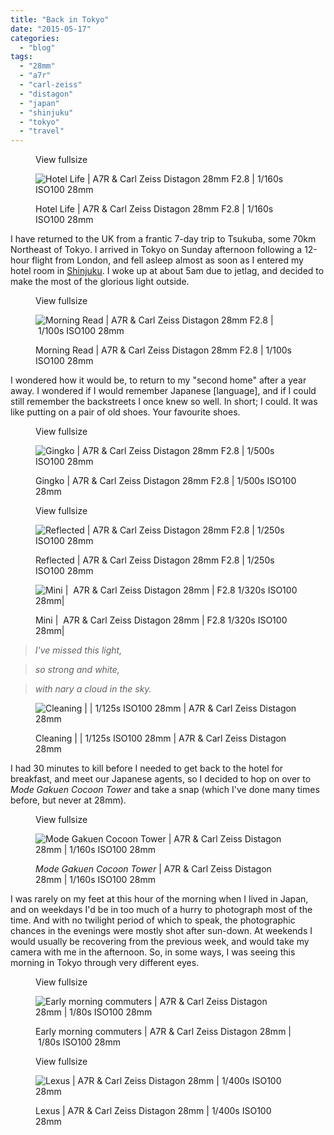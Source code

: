 ```yaml
---
title: "Back in Tokyo"
date: "2015-05-17"
categories: 
  - "blog"
tags: 
  - "28mm"
  - "a7r"
  - "carl-zeiss"
  - "distagon"
  - "japan"
  - "shinjuku"
  - "tokyo"
  - "travel"
---
```


<figure>

View fullsize

![Hotel Life | A7R &amp; Carl Zeiss Distagon 28mm F2.8&nbsp;|&nbsp;1/160s ISO100 28mm](/assets/images/9749e-image-asset.jpeg)

<figcaption>



Hotel Life | A7R & Carl Zeiss Distagon 28mm F2.8 | 1/160s ISO100 28mm





</figcaption>



</figure>

I have returned to the UK from a frantic 7-day trip to Tsukuba, some 70km Northeast of Tokyo. I arrived in Tokyo on Sunday afternoon following a 12-hour flight from London, and fell asleep almost as soon as I entered my hotel room in [Shinjuku](http://www.martinirwinphotography.com/search?q=shinjuku). I woke up at about 5am due to jetlag, and decided to make the most of the glorious light outside.

<figure>

View fullsize

![Morning Read | A7R &amp; Carl Zeiss Distagon 28mm F2.8&nbsp;|&nbsp;1/100s ISO100 28mm&nbsp;](/assets/images/e9dc7-image-asset.jpeg)

<figcaption>



Morning Read | A7R & Carl Zeiss Distagon 28mm F2.8 | 1/100s ISO100 28mm 





</figcaption>



</figure>

I wondered how it would be, to return to my "second home" after a year away. I wondered if I would remember Japanese \[language\], and if I could still remember the backstreets I once knew so well. In short; I could. It was like putting on a pair of old shoes. Your favourite shoes.

<figure>

View fullsize

![Gingko&nbsp;| A7R &amp; Carl Zeiss Distagon 28mm F2.8&nbsp;|&nbsp;1/500s ISO100 28mm](/assets/images/f2f9e-image-asset.jpeg)

<figcaption>



Gingko | A7R & Carl Zeiss Distagon 28mm F2.8 | 1/500s ISO100 28mm





</figcaption>



</figure>

<figure>

View fullsize

![Reflected | A7R &amp; Carl Zeiss Distagon 28mm F2.8&nbsp;|&nbsp;1/250s ISO100 28mm](/assets/images/c7a7a-image-asset.jpeg)

<figcaption>



Reflected | A7R & Carl Zeiss Distagon 28mm F2.8 | 1/250s ISO100 28mm





</figcaption>



</figure>

<figure>

![Mini |&nbsp;&nbsp;A7R &amp; Carl Zeiss Distagon 28mm | F2.8&nbsp;1/320s ISO100 28mm|&nbsp;](/assets/images/7ac2d-image-asset.jpeg)

<figcaption>



Mini |  A7R & Carl Zeiss Distagon 28mm | F2.8 1/320s ISO100 28mm| 





</figcaption>



</figure>

> _I've missed this light,_

> _so strong and white,_

> _with nary a cloud in the sky._

<figure>

![Cleaning | |&nbsp;1/125s ISO100 28mm |&nbsp;A7R &amp; Carl Zeiss Distagon 28mm](/assets/images/9bbba-image-asset.jpeg)

<figcaption>



Cleaning | | 1/125s ISO100 28mm | A7R & Carl Zeiss Distagon 28mm





</figcaption>



</figure>

I had 30 minutes to kill before I needed to get back to the hotel for breakfast, and meet our Japanese agents, so I decided to hop on over to _Mode Gakuen Cocoon Tower_ and take a snap (which I've done many times before, but never at 28mm).

<figure>

View fullsize

![Mode Gakuen Cocoon Tower | A7R &amp; Carl Zeiss Distagon 28mm&nbsp;|&nbsp;1/160s ISO100 28mm&nbsp;](/assets/images/63212-image-asset.jpeg)

<figcaption>



_Mode Gakuen Cocoon Tower_ | A7R & Carl Zeiss Distagon 28mm | 1/160s ISO100 28mm 





</figcaption>



</figure>

I was rarely on my feet at this hour of the morning when I lived in Japan, and on weekdays I'd be in too much of a hurry to photograph most of the time. And with no twilight period of which to speak, the photographic chances in the evenings were mostly shot after sun-down. At weekends I would usually be recovering from the previous week, and would take my camera with me in the afternoon. So, in some ways, I was seeing this morning in Tokyo through very different eyes.

<figure>

View fullsize

![Early morning commuters | A7R &amp; Carl Zeiss Distagon 28mm&nbsp;|&nbsp;1/80s ISO100 28mm](/assets/images/a00ad-image-asset.jpeg)

<figcaption>



Early morning commuters | A7R & Carl Zeiss Distagon 28mm | 1/80s ISO100 28mm





</figcaption>



</figure>

<figure>

View fullsize

![Lexus | A7R &amp; Carl Zeiss Distagon 28mm&nbsp;|&nbsp;1/400s ISO100 28mm&nbsp;](/assets/images/fa8c2-image-asset.jpeg)

<figcaption>



Lexus | A7R & Carl Zeiss Distagon 28mm | 1/400s ISO100 28mm 





</figcaption>



</figure>
